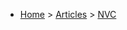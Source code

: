 * [Home](https://oren.github.io) > [Articles](https://oren.github.io/articles) > [NVC](https://oren.github.io/articles/nvc)
